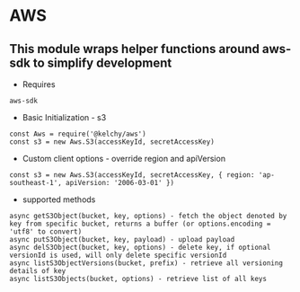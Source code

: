 # AWS

## This module wraps helper functions around aws-sdk to simplify development 

- Requires
```
aws-sdk
```

- Basic Initialization - s3
```
const Aws = require('@kelchy/aws')
const s3 = new Aws.S3(accessKeyId, secretAccessKey)
```
- Custom client options - override region and apiVersion
```
const s3 = new Aws.S3(accessKeyId, secretAccessKey, { region: 'ap-southeast-1', apiVersion: '2006-03-01' })
```

- supported methods
```
async getS3Object(bucket, key, options) - fetch the object denoted by key from specific bucket, returns a buffer (or options.encoding = 'utf8' to convert)
async putS3Object(bucket, key, payload) - upload payload
async delS3Object(bucket, key, options) - delete key, if optional versionId is used, will only delete specific versionId
async listS3ObjectVersions(bucket, prefix) - retrieve all versioning details of key
async listS3Objects(bucket, options) - retrieve list of all keys
```
